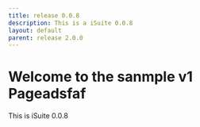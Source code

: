 ```yaml
---
title: release 0.0.8
description: This is a iSuite 0.0.8
layout: default
parent: release 2.0.0
---
```


# Welcome to the sanmple v1 Pageadsfaf

This is iSuite 0.0.8
